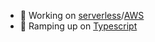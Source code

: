 
- 🔭 Working on [serverless](https://www.serverless.com/)/[AWS](https://aws.amazon.com/)
- 🌱 Ramping up on [Typescript](https://www.typescriptlang.org/)


